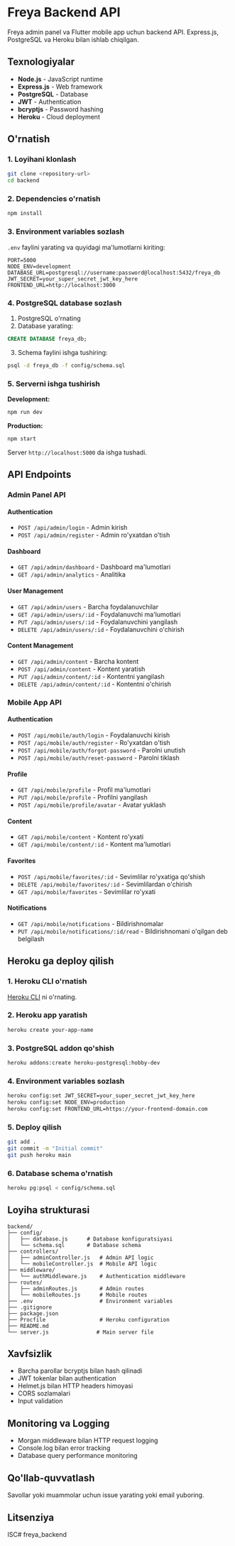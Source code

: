 # Freya Backend API

Freya admin panel va Flutter mobile app uchun backend API. Express.js, PostgreSQL va Heroku bilan ishlab chiqilgan.

## Texnologiyalar

- **Node.js** - JavaScript runtime
- **Express.js** - Web framework
- **PostgreSQL** - Database
- **JWT** - Authentication
- **bcryptjs** - Password hashing
- **Heroku** - Cloud deployment

## O'rnatish

### 1. Loyihani klonlash
```bash
git clone <repository-url>
cd backend
```

### 2. Dependencies o'rnatish
```bash
npm install
```

### 3. Environment variables sozlash
`.env` faylini yarating va quyidagi ma'lumotlarni kiriting:

```env
PORT=5000
NODE_ENV=development
DATABASE_URL=postgresql://username:password@localhost:5432/freya_db
JWT_SECRET=your_super_secret_jwt_key_here
FRONTEND_URL=http://localhost:3000
```

### 4. PostgreSQL database sozlash

1. PostgreSQL o'rnating
2. Database yarating:
```sql
CREATE DATABASE freya_db;
```

3. Schema faylini ishga tushiring:
```bash
psql -d freya_db -f config/schema.sql
```

### 5. Serverni ishga tushirish

**Development:**
```bash
npm run dev
```

**Production:**
```bash
npm start
```

Server `http://localhost:5000` da ishga tushadi.

## API Endpoints

### Admin Panel API

#### Authentication
- `POST /api/admin/login` - Admin kirish
- `POST /api/admin/register` - Admin ro'yxatdan o'tish

#### Dashboard
- `GET /api/admin/dashboard` - Dashboard ma'lumotlari
- `GET /api/admin/analytics` - Analitika

#### User Management
- `GET /api/admin/users` - Barcha foydalanuvchilar
- `GET /api/admin/users/:id` - Foydalanuvchi ma'lumotlari
- `PUT /api/admin/users/:id` - Foydalanuvchini yangilash
- `DELETE /api/admin/users/:id` - Foydalanuvchini o'chirish

#### Content Management
- `GET /api/admin/content` - Barcha kontent
- `POST /api/admin/content` - Kontent yaratish
- `PUT /api/admin/content/:id` - Kontentni yangilash
- `DELETE /api/admin/content/:id` - Kontentni o'chirish

### Mobile App API

#### Authentication
- `POST /api/mobile/auth/login` - Foydalanuvchi kirish
- `POST /api/mobile/auth/register` - Ro'yxatdan o'tish
- `POST /api/mobile/auth/forgot-password` - Parolni unutish
- `POST /api/mobile/auth/reset-password` - Parolni tiklash

#### Profile
- `GET /api/mobile/profile` - Profil ma'lumotlari
- `PUT /api/mobile/profile` - Profilni yangilash
- `POST /api/mobile/profile/avatar` - Avatar yuklash

#### Content
- `GET /api/mobile/content` - Kontent ro'yxati
- `GET /api/mobile/content/:id` - Kontent ma'lumotlari

#### Favorites
- `POST /api/mobile/favorites/:id` - Sevimlilar ro'yxatiga qo'shish
- `DELETE /api/mobile/favorites/:id` - Sevimlilardan o'chirish
- `GET /api/mobile/favorites` - Sevimlilar ro'yxati

#### Notifications
- `GET /api/mobile/notifications` - Bildirishnomalar
- `PUT /api/mobile/notifications/:id/read` - Bildirishnomani o'qilgan deb belgilash

## Heroku ga deploy qilish

### 1. Heroku CLI o'rnatish
[Heroku CLI](https://devcenter.heroku.com/articles/heroku-cli) ni o'rnating.

### 2. Heroku app yaratish
```bash
heroku create your-app-name
```

### 3. PostgreSQL addon qo'shish
```bash
heroku addons:create heroku-postgresql:hobby-dev
```

### 4. Environment variables sozlash
```bash
heroku config:set JWT_SECRET=your_super_secret_jwt_key_here
heroku config:set NODE_ENV=production
heroku config:set FRONTEND_URL=https://your-frontend-domain.com
```

### 5. Deploy qilish
```bash
git add .
git commit -m "Initial commit"
git push heroku main
```

### 6. Database schema o'rnatish
```bash
heroku pg:psql < config/schema.sql
```

## Loyiha strukturasi

```
backend/
├── config/
│   ├── database.js      # Database konfiguratsiyasi
│   └── schema.sql       # Database schema
├── controllers/
│   ├── adminController.js   # Admin API logic
│   └── mobileController.js  # Mobile API logic
├── middleware/
│   └── authMiddleware.js    # Authentication middleware
├── routes/
│   ├── adminRoutes.js       # Admin routes
│   └── mobileRoutes.js      # Mobile routes
├── .env                     # Environment variables
├── .gitignore
├── package.json
├── Procfile                 # Heroku configuration
├── README.md
└── server.js               # Main server file
```

## Xavfsizlik

- Barcha parollar bcryptjs bilan hash qilinadi
- JWT tokenlar bilan authentication
- Helmet.js bilan HTTP headers himoyasi
- CORS sozlamalari
- Input validation

## Monitoring va Logging

- Morgan middleware bilan HTTP request logging
- Console.log bilan error tracking
- Database query performance monitoring

## Qo'llab-quvvatlash

Savollar yoki muammolar uchun issue yarating yoki email yuboring.

## Litsenziya

ISC# freya_backend
